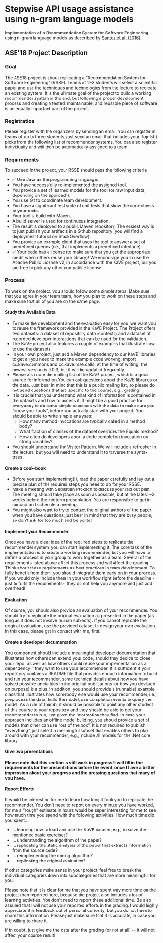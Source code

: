 # Stepwise API usage assistance using n-gram language models

Implementation of a Recommendation System for Software Engineering using n-gram language models as described by [Santos et al. (2016)](https://www.sciencedirect.com/science/article/pii/S0164121216300917?via%3Dihub).


## ASE’18 Project Description
### Goal
The ASE18 project is about replicating a “Recommendation System for Software Engineering” (RSSE). Teams of 2-3 students will select a scientific paper and use the techniques and technologies from the lecture to recreate an existing system. It is the ultimate goal of the project to build a working recommender system in the end, but following a proper development process and creating a tested, maintainable, and reusable piece of software is an equally important part of the project.

### Registration
Please register with the organizers by sending an email. You can register in teams of up to three students, just send an email that includes your Top-5(!) picks from the following list of recommender systems. You can also register individually and will then be automatically assigned to a team.

### Requirements
To succeed in the project, your RSSE should pass the following criteria:

* ✅ Use Java as the programming language.
* You have successfully re-implemented the assigned tool.
* You provide a set of learned models for the tool (or raw input data, depending on the approach).
* You use Git to coordinate team development.
* You have a significant test suite of unit tests that show the correctness of your code.
* Your tool is build with Maven.
* A build server is used for continuous integration.
* The result is deployed to a public Maven repository. The easiest way is to just publish your artifacts in a Github repository (you will find a deployment tutorial on StackOverflow).
* You provide an example client that uses the tool to answer a set of predefined queries
(i.e., that implements a predefined interface).
* ✅ Your code has a license (to make sure that you get the appropriate credit when others reuse your library)! We encourage you to use the Apache Public License v2, in accordance with the KaVE project, but you are free to pick any other compatible license.

### Process
To work on the project, you should follow some simple steps. Make sure that you agree in your team team, how you plan to work on these steps and make sure that all of you are on the same page.

#### Study the Available Data
* To make the development and the evaluation easy for you, we want you to reuse the framework provided in the KaVE Project. The Project offers two datasets: a dataset of repository data (contexts) and a dataset of recorded developer interactions that can be used for the validation.
* The KaVE project also features a couple of examples that illustrate how to use the datasets.
* In your own project, just add a Maven dependency to our KaVE libraries to get all you need to make the example code working. Import cc.kave.commons and cc.kave.rsse.calls. At the time of writing, the newest version is 0.0.3, but it will be updated frequently.
* Please also note the mailing list of the KaVE project, which is a good source for information.You can ask questions about the KaVE libraries or the data. Just bear in mind that this is a public mailing list, so please do not send questions that are specific to the course, e.g., grading!
* It is crucial that you understand what kind of information is contained in the datasets and how to access it. It might be a good practice for everybody to do some simple exercises with the data to make sure you “know your tools”, before you actually start with your project. You should be able to write simple analyses:
    * How many method invocations are typically called in a method body?
    * What fraction of classes of the dataset overrides the Equals method?
    * How often do developers abort a code completion invocation on string variables?
* You should understand the Visitor Pattern. We will include a refresher in the lecture, but you will need to understand it to traverse the syntax trees.

#### Create a cook-book
* Before you start implementing(!), read the paper carefully and lay out a precise plan of the required steps you need to do for your RSSE.
* Make a meeting with Sebastian Proksch to discuss your laid out plan. The meeting should take place as soon as possible, but at the latest ~2 weeks before the midterm presentation. You are responsible to get in contact and schedule a meeting.
* You might also want to try to contact the original authors of the paper when you have questions, just bear in mind that they are busy people, so don’t ask for too much and be polite!

#### Implement your Recommender
Once you have a clear idea of the required steps to replicate the recommender system, you can start implementing it. The core task of the implementation is to create a working recommender, but you will have to define a process in your group to work together as a team. Several of the requirements listed above affect this process and will affect the grading. Think about these requirements as best practices in team development. To fully benefit from them, you should integrate them early on in your process. If you would only include them in your workflow right before the deadline -just to fulfil the requirements-, they do not help you anymore and just add overhead!

#### Evaluation
Of course, you should also provide an evaluation of your recommender. You should try to replicate the original evaluation as presented in the paper (as long as it does not involve human subjects). If you cannot replicate the original evaluation, use the provided dataset to design your own evaluation. In this case, please get in contact with me, first.

#### Create a developer documentation
You component should include a meaningful developer documentation that illustrates how others can extend your code, should they decide to clone your repo, as well as how others could reuse your implementation as a dependency if they want to use your recommender. It is sufficient if your repository contains a README file that provides enough information to build and run your recommender, some technical details about how you have solved possible unclarities in the original publications (or how you deviated on purpose) is a plus. In addition, you should provide a (runnable) example class that illustrates how somebody else would use your recommender, i.e., preprocess the data, build the model, use completion events to query the model.
As a rule of thumb, it should be possible to point any other student of this course to your repository and they should be able to get your recommender to run, just given the information they find. In case your approach includes an offline model building, you should provide a set of models that other can use “out of the box”. It is not required to publish “everything”, just select a meaningful subset that enables others to play around with your recommender, e.g., include all models for the .Net core library.

#### Give two presentations
**Please note that this section is still work in progress! I will fill in the requirements for the presentations before the event, once I have a better impression about your progress and the pressing questions that many of you have.**

#### Report Efforts
It would be interesting for me to learn how long it took you to replicate the recommender. You don’t need to report on every minute you have worked, for me a “rough” estimate in hours would be super interesting for me to see how much time you spend with the following activities:
How much time did you spent...
* … learning how to load and use the KaVE dataset, e.g., to solve the mentioned basic exercises?
* … understanding the algorithm of the paper?
* … replicating the static analysis of the paper that extracts information from the source code?
* … reimplementing the mining algorithm?
* … replicating the original evaluation?

If other categories make sense in your project, feel free to break the individual categories down into subcategories that are more meaningful for you.

Please note that it is clear for me that you have spent way more time on the project than reported here, because the project also includes a lot of learning activities. You don’t need to report these additional time. Be also assured that I will not use your reported efforts in the grading. I would highly appreciate this feedback out of personal curiosity, but you do not have to share this information. Please just make sure that it is accurate, in case you are willing to share it.

If in doubt, just give me the data after the grading (or not at all) -- it will not affect your course result!





